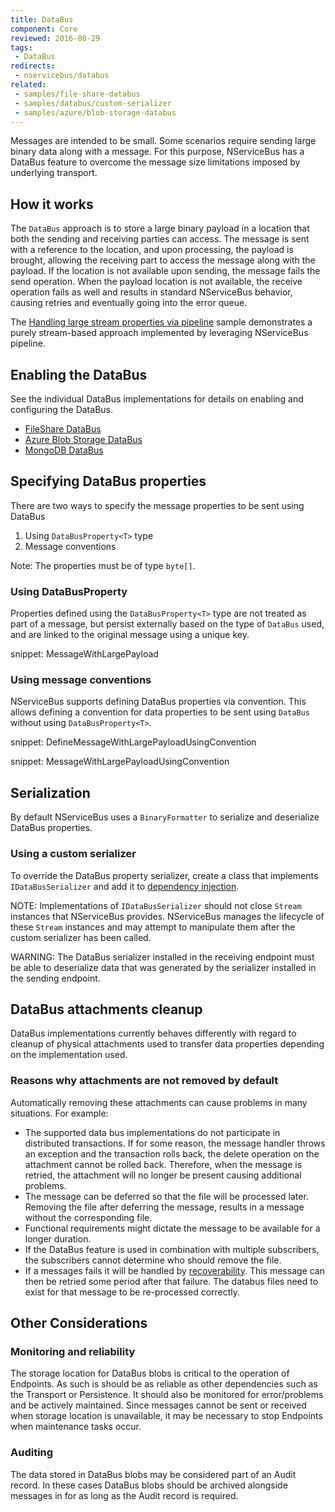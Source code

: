 ```yaml
---
title: DataBus
component: Core
reviewed: 2016-08-29
tags:
 - DataBus
redirects:
 - nservicebus/databus
related:
 - samples/file-share-databus
 - samples/databus/custom-serializer
 - samples/azure/blob-storage-databus
---
```


Messages are intended to be small. Some scenarios require sending large binary data along with a message. For this purpose, NServiceBus has a DataBus feature to overcome the message size limitations imposed by underlying transport.


## How it works

The `DataBus` approach is to store a large binary payload in a location that both the sending and receiving parties can access. The message is sent with a reference to the location, and upon processing, the payload is brought, allowing the receiving part to access the message along with the payload. If the location is not available upon sending, the message fails the send operation. When the payload location is not available, the receive operation fails as well and results in standard NServiceBus behavior, causing retries and eventually going into the error queue.

The [Handling large stream properties via pipeline](/samples/pipeline/stream-properties/) sample demonstrates a purely stream-based approach implemented by leveraging NServiceBus pipeline. 


## Enabling the DataBus

See the individual DataBus implementations for details on enabling and configuring the DataBus.

 * [FileShare DataBus](file-share.md)
 * [Azure Blob Storage DataBus](azure-blob-storage.md)
 * [MongoDB DataBus](/nservicebus/messaging/databus/mongodb-tekmaven.md)


## Specifying DataBus properties

There are two ways to specify the message properties to be sent using DataBus

 1. Using `DataBusProperty<T>` type
 1. Message conventions

Note: The properties must be of type `byte[]`.


### Using DataBusProperty<T>

Properties defined using the `DataBusProperty<T>` type are not treated as part of a message, but persist externally based on the type of `DataBus` used, and are linked to the original message using a unique key.

snippet: MessageWithLargePayload


### Using message conventions

NServiceBus supports defining DataBus properties via convention. This allows defining a convention for data properties to be sent using `DataBus` without using `DataBusProperty<T>`.

snippet: DefineMessageWithLargePayloadUsingConvention

snippet: MessageWithLargePayloadUsingConvention


## Serialization

By default NServiceBus uses a `BinaryFormatter` to serialize and deserialize DataBus properties.


### Using a custom serializer

To override the DataBus property serializer, create a class that implements `IDataBusSerializer` and add it to [dependency injection](/nservicebus/dependency-injection/).

NOTE: Implementations of `IDataBusSerializer` should not close `Stream` instances that NServiceBus provides. NServiceBus manages the lifecycle of these `Stream` instances and may attempt to manipulate them after the custom serializer has been called.

WARNING: The DataBus serializer installed in the receiving endpoint must be able to deserialize data that was generated by the serializer installed in the sending endpoint.


## DataBus attachments cleanup

DataBus implementations currently behaves differently with regard to cleanup of physical attachments used to transfer data properties depending on the implementation used.


### Reasons why attachments are not removed by default

Automatically removing these attachments can cause problems in many situations. For example:

 * The supported data bus implementations do not participate in distributed transactions. If for some reason, the message handler throws an exception and the transaction rolls back, the delete operation on the attachment cannot be rolled back. Therefore, when the message is retried, the attachment will no longer be present causing additional problems.
 * The message can be deferred so that the file will be processed later. Removing the file after deferring the message, results in a message without the corresponding file.
 * Functional requirements might dictate the message to be available for a longer duration.
 * If the DataBus feature is used in combination with multiple subscribers, the subscribers cannot determine who should remove the file.
 * If a messages fails it will be handled by [recoverability](/nservicebus/recoverability/). This message can then be retried some period after that failure. The databus files need to exist for that message to be re-processed correctly.


## Other Considerations


### Monitoring and reliability

The storage location for DataBus blobs is critical to the operation of Endpoints. As such is should be as reliable as other dependencies such as the Transport or Persistence. It should also be monitored for error/problems and be actively maintained. Since messages cannot be sent or received when storage location is unavailable, it may be necessary to stop Endpoints when maintenance tasks occur.


### Auditing

The data stored in DataBus blobs may be considered part of an Audit record. In these cases DataBus blobs should be archived alongside messages in for as long as the Audit record is required. 
